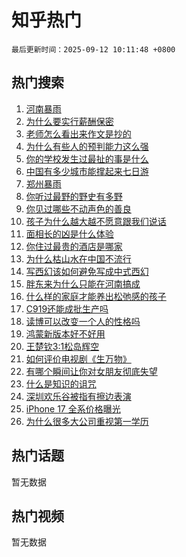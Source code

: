 # 知乎热门

`最后更新时间：2025-09-12 10:11:48 +0800`

## 热门搜索

1. [河南暴雨](https://www.zhihu.com/search?q=%E6%B2%B3%E5%8D%97%E6%9A%B4%E9%9B%A8)
1. [为什么要实行薪酬保密](https://www.zhihu.com/search?q=%E4%B8%BA%E4%BB%80%E4%B9%88%E8%A6%81%E5%AE%9E%E8%A1%8C%E8%96%AA%E9%85%AC%E4%BF%9D%E5%AF%86)
1. [老师怎么看出来作文是抄的](https://www.zhihu.com/search?q=%E8%80%81%E5%B8%88%E6%80%8E%E4%B9%88%E7%9C%8B%E5%87%BA%E6%9D%A5%E4%BD%9C%E6%96%87%E6%98%AF%E6%8A%84%E7%9A%84)
1. [为什么有些人的预判能力这么强](https://www.zhihu.com/search?q=%E4%B8%BA%E4%BB%80%E4%B9%88%E6%9C%89%E4%BA%9B%E4%BA%BA%E7%9A%84%E9%A2%84%E5%88%A4%E8%83%BD%E5%8A%9B%E8%BF%99%E4%B9%88%E5%BC%BA)
1. [你的学校发生过最扯的事是什么](https://www.zhihu.com/search?q=%E4%BD%A0%E7%9A%84%E5%AD%A6%E6%A0%A1%E5%8F%91%E7%94%9F%E8%BF%87%E6%9C%80%E6%89%AF%E7%9A%84%E4%BA%8B%E6%98%AF%E4%BB%80%E4%B9%88)
1. [中国有多少城市能撑起来七日游](https://www.zhihu.com/search?q=%E4%B8%AD%E5%9B%BD%E6%9C%89%E5%A4%9A%E5%B0%91%E5%9F%8E%E5%B8%82%E8%83%BD%E6%92%91%E8%B5%B7%E6%9D%A5%E4%B8%83%E6%97%A5%E6%B8%B8)
1. [郑州暴雨](https://www.zhihu.com/search?q=%E9%83%91%E5%B7%9E%E6%9A%B4%E9%9B%A8)
1. [你听过最野的野史有多野](https://www.zhihu.com/search?q=%E4%BD%A0%E5%90%AC%E8%BF%87%E6%9C%80%E9%87%8E%E7%9A%84%E9%87%8E%E5%8F%B2%E6%9C%89%E5%A4%9A%E9%87%8E)
1. [你见过哪些不动声色的善良](https://www.zhihu.com/search?q=%E4%BD%A0%E8%A7%81%E8%BF%87%E5%93%AA%E4%BA%9B%E4%B8%8D%E5%8A%A8%E5%A3%B0%E8%89%B2%E7%9A%84%E5%96%84%E8%89%AF)
1. [孩子为什么越大越不愿意跟我们说话](https://www.zhihu.com/search?q=%E5%AD%A9%E5%AD%90%E4%B8%BA%E4%BB%80%E4%B9%88%E8%B6%8A%E5%A4%A7%E8%B6%8A%E4%B8%8D%E6%84%BF%E6%84%8F%E8%B7%9F%E6%88%91%E4%BB%AC%E8%AF%B4%E8%AF%9D)
1. [面相长的凶是什么体验](https://www.zhihu.com/search?q=%E9%9D%A2%E7%9B%B8%E9%95%BF%E7%9A%84%E5%87%B6%E6%98%AF%E4%BB%80%E4%B9%88%E4%BD%93%E9%AA%8C)
1. [你住过最贵的酒店是哪家](https://www.zhihu.com/search?q=%E4%BD%A0%E4%BD%8F%E8%BF%87%E6%9C%80%E8%B4%B5%E7%9A%84%E9%85%92%E5%BA%97%E6%98%AF%E5%93%AA%E5%AE%B6)
1. [为什么枯山水在中国不流行](https://www.zhihu.com/search?q=%E4%B8%BA%E4%BB%80%E4%B9%88%E6%9E%AF%E5%B1%B1%E6%B0%B4%E5%9C%A8%E4%B8%AD%E5%9B%BD%E4%B8%8D%E6%B5%81%E8%A1%8C)
1. [写西幻该如何避免写成中式西幻](https://www.zhihu.com/search?q=%E5%86%99%E8%A5%BF%E5%B9%BB%E8%AF%A5%E5%A6%82%E4%BD%95%E9%81%BF%E5%85%8D%E5%86%99%E6%88%90%E4%B8%AD%E5%BC%8F%E8%A5%BF%E5%B9%BB)
1. [胖东来为什么只能在河南搞成](https://www.zhihu.com/search?q=%E8%83%96%E4%B8%9C%E6%9D%A5%E4%B8%BA%E4%BB%80%E4%B9%88%E5%8F%AA%E8%83%BD%E5%9C%A8%E6%B2%B3%E5%8D%97%E6%90%9E%E6%88%90)
1. [什么样的家庭才能养出松弛感的孩子](https://www.zhihu.com/search?q=%E4%BB%80%E4%B9%88%E6%A0%B7%E7%9A%84%E5%AE%B6%E5%BA%AD%E6%89%8D%E8%83%BD%E5%85%BB%E5%87%BA%E6%9D%BE%E5%BC%9B%E6%84%9F%E7%9A%84%E5%AD%A9%E5%AD%90)
1. [C919还能成批生产吗](https://www.zhihu.com/search?q=C919%E8%BF%98%E8%83%BD%E6%88%90%E6%89%B9%E7%94%9F%E4%BA%A7%E5%90%97)
1. [读博可以改变一个人的性格吗](https://www.zhihu.com/search?q=%E8%AF%BB%E5%8D%9A%E5%8F%AF%E4%BB%A5%E6%94%B9%E5%8F%98%E4%B8%80%E4%B8%AA%E4%BA%BA%E7%9A%84%E6%80%A7%E6%A0%BC%E5%90%97)
1. [鸿蒙新版本好不好用](https://www.zhihu.com/search?q=%E9%B8%BF%E8%92%99%E6%96%B0%E7%89%88%E6%9C%AC%E5%A5%BD%E4%B8%8D%E5%A5%BD%E7%94%A8)
1. [王楚钦3:1松岛辉空](https://www.zhihu.com/search?q=%E7%8E%8B%E6%A5%9A%E9%92%A63%3A1%E6%9D%BE%E5%B2%9B%E8%BE%89%E7%A9%BA)
1. [如何评价电视剧《生万物》](https://www.zhihu.com/search?q=%E5%A6%82%E4%BD%95%E8%AF%84%E4%BB%B7%E7%94%B5%E8%A7%86%E5%89%A7%E3%80%8A%E7%94%9F%E4%B8%87%E7%89%A9%E3%80%8B)
1. [有哪个瞬间让你对女朋友彻底失望](https://www.zhihu.com/search?q=%E6%9C%89%E5%93%AA%E4%B8%AA%E7%9E%AC%E9%97%B4%E8%AE%A9%E4%BD%A0%E5%AF%B9%E5%A5%B3%E6%9C%8B%E5%8F%8B%E5%BD%BB%E5%BA%95%E5%A4%B1%E6%9C%9B)
1. [什么是知识的诅咒](https://www.zhihu.com/search?q=%E4%BB%80%E4%B9%88%E6%98%AF%E7%9F%A5%E8%AF%86%E7%9A%84%E8%AF%85%E5%92%92)
1. [深圳欢乐谷被指有擦边表演](https://www.zhihu.com/search?q=%E6%B7%B1%E5%9C%B3%E6%AC%A2%E4%B9%90%E8%B0%B7%E8%A2%AB%E6%8C%87%E6%9C%89%E6%93%A6%E8%BE%B9%E8%A1%A8%E6%BC%94)
1. [iPhone 17 全系价格曝光](https://www.zhihu.com/search?q=iPhone%2017%20%E5%85%A8%E7%B3%BB%E4%BB%B7%E6%A0%BC%E6%9B%9D%E5%85%89)
1. [为什么很多大公司重视第一学历](https://www.zhihu.com/search?q=%E4%B8%BA%E4%BB%80%E4%B9%88%E5%BE%88%E5%A4%9A%E5%A4%A7%E5%85%AC%E5%8F%B8%E9%87%8D%E8%A7%86%E7%AC%AC%E4%B8%80%E5%AD%A6%E5%8E%86)

## 热门话题

暂无数据

## 热门视频

暂无数据